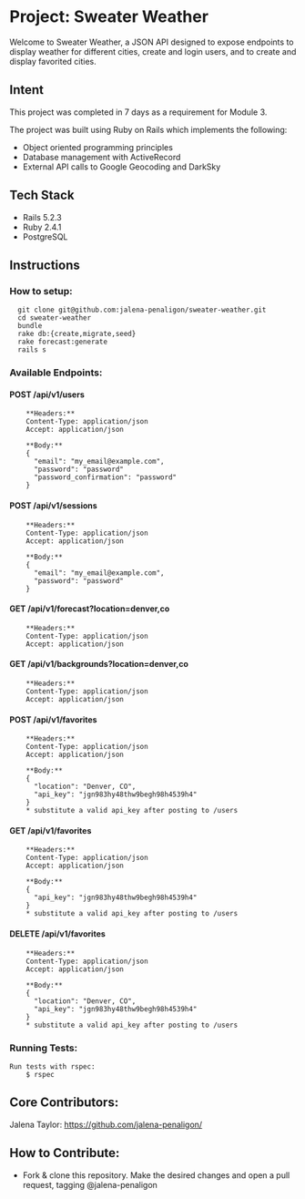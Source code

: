 # Project: Sweater Weather

Welcome to Sweater Weather, a JSON API designed to expose endpoints to display weather for different cities, create and login users, and to create and display favorited cities.

## Intent

This project was completed in 7 days as a requirement for Module 3.

The project was built using Ruby on Rails which implements the following:

* Object oriented programming principles
* Database management with ActiveRecord
* External API calls to Google Geocoding and DarkSky

## Tech Stack

* Rails 5.2.3
* Ruby 2.4.1
* PostgreSQL

## Instructions
  ### How to setup:
      git clone git@github.com:jalena-penaligon/sweater-weather.git
      cd sweater-weather
      bundle
      rake db:{create,migrate,seed}
      rake forecast:generate
      rails s

  ### Available Endpoints:
   #### POST /api/v1/users
        **Headers:**
        Content-Type: application/json
        Accept: application/json

        **Body:**
        {
          "email": "my_email@example.com",
          "password": "password"
          "password_confirmation": "password"
        }

   #### POST /api/v1/sessions
        **Headers:**
        Content-Type: application/json
        Accept: application/json

        **Body:**
        {
          "email": "my_email@example.com",
          "password": "password"
        }

   #### GET /api/v1/forecast?location=denver,co
        **Headers:**
        Content-Type: application/json
        Accept: application/json
       
        
   #### GET /api/v1/backgrounds?location=denver,co
        **Headers:**
        Content-Type: application/json
        Accept: application/json


   #### POST /api/v1/favorites
        **Headers:**
        Content-Type: application/json
        Accept: application/json

        **Body:**
        {
          "location": "Denver, CO",
          "api_key": "jgn983hy48thw9begh98h4539h4"
        }
        * substitute a valid api_key after posting to /users

   #### GET /api/v1/favorites
        **Headers:**
        Content-Type: application/json
        Accept: application/json

        **Body:**
        {
          "api_key": "jgn983hy48thw9begh98h4539h4"
        }
        * substitute a valid api_key after posting to /users

   #### DELETE /api/v1/favorites
        **Headers:**
        Content-Type: application/json
        Accept: application/json

        **Body:**
        {
          "location": "Denver, CO",
          "api_key": "jgn983hy48thw9begh98h4539h4"
        }
        * substitute a valid api_key after posting to /users

  ### Running Tests:
    Run tests with rspec:
        $ rspec

  ## Core Contributors:
  Jalena Taylor: https://github.com/jalena-penaligon/

  ## How to Contribute:
  - Fork & clone this repository. Make the desired changes and open a pull request, tagging @jalena-penaligon
